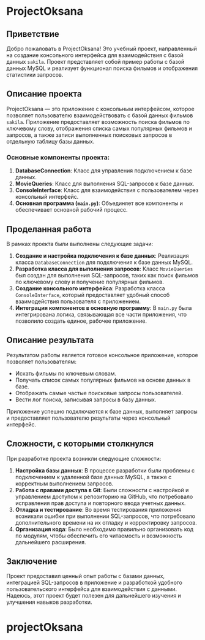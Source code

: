 # ProjectOksana

## Приветствие

Добро пожаловать в ProjectOksana! Это учебный проект, направленный на создание консольного интерфейса для взаимодействия с базой данных `sakila`. Проект представляет собой пример работы с базой данных MySQL и реализует функционал поиска фильмов и отображения статистики запросов.

## Описание проекта

ProjectOksana — это приложение с консольным интерфейсом, которое позволяет пользователю взаимодействовать с базой данных фильмов `sakila`. Приложение предоставляет возможность поиска фильмов по ключевому слову, отображения списка самых популярных фильмов и запросов, а также записи выполненных поисковых запросов в отдельную таблицу базы данных.

### Основные компоненты проекта:

1. **DatabaseConnection**: Класс для управления подключением к базе данных.
2. **MovieQueries**: Класс для выполнения SQL-запросов к базе данных.
3. **ConsoleInterface**: Класс для взаимодействия с пользователем через консольный интерфейс.
4. **Основная программа (`main.py`)**: Объединяет все компоненты и обеспечивает основной рабочий процесс.

## Проделанная работа

В рамках проекта были выполнены следующие задачи:

1. **Создание и настройка подключения к базе данных**: Реализация класса `DatabaseConnection` для подключения к базе данных MySQL.
2. **Разработка класса для выполнения запросов**: Класс `MovieQueries` был создан для выполнения SQL-запросов, таких как поиск фильмов по ключевому слову и получение популярных фильмов.
3. **Создание консольного интерфейса**: Разработка класса `ConsoleInterface`, который предоставляет удобный способ взаимодействия пользователя с приложением.
4. **Интеграция компонентов в основную программу**: В `main.py` была интегрирована логика, связывающая все части приложения, что позволило создать единое, рабочее приложение.

## Описание результата

Результатом работы является готовое консольное приложение, которое позволяет пользователям:

- Искать фильмы по ключевым словам.
- Получать список самых популярных фильмов на основе данных в базе.
- Отображать самые частые поисковые запросы пользователей.
- Вести лог поиска, записывая запросы в базу данных.

Приложение успешно подключается к базе данных, выполняет запросы и предоставляет пользователю результаты через консольный интерфейс.

## Сложности, с которыми столкнулся

При разработке проекта возникли следующие сложности:

1. **Настройка базы данных**: В процессе разработки были проблемы с подключением к удаленной базе данных MySQL, а также с корректным выполнением запросов.
2. **Работа с правами доступа в Git**: Были сложности с настройкой и управлением доступом к репозиторию на GitHub, что потребовало исправления прав доступа и повторного ввода учетных данных.
3. **Отладка и тестирование**: Во время тестирования приложения возникали ошибки при выполнении SQL-запросов, что потребовало дополнительного времени на их отладку и корректировку запросов.
4. **Организация кода**: Было необходимо правильно организовать код по модулям, чтобы обеспечить его читаемость и возможность дальнейшего расширения.

## Заключение

Проект предоставил ценный опыт работы с базами данных, интеграцией SQL-запросов в приложение и разработкой удобного пользовательского интерфейса для взаимодействия с данными. Надеюсь, этот проект будет полезен для дальнейшего изучения и улучшения навыков разработки.
# projectOksana